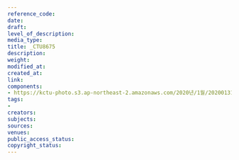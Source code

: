 ```yaml
---
reference_code: 
date: 
draft: 
level_of_description: 
media_type: 
title: _CTU8675
description: 
weight: 
modified_at: 
created_at: 
link: 
components:
- https://kctu-photo.s3.ap-northeast-2.amazonaws.com/2020년/1월/20200131_톨게이트+요금수납+노동자+김천+도로공사+본사+145일+농성+해단+및+직접고용+쟁취+결의대회/_CTU8675.jpg
tags:
- 
creators: 
subjects: 
sources: 
venues: 
public_access_status: 
copyright_status: 
---
```

